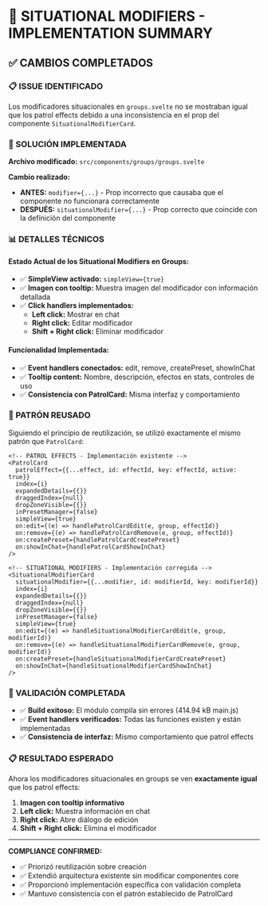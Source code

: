 # 🎯 SITUATIONAL MODIFIERS - IMPLEMENTATION SUMMARY

## ✅ CAMBIOS COMPLETADOS

### 📋 ISSUE IDENTIFICADO
Los modificadores situacionales en `groups.svelte` no se mostraban igual que los patrol effects debido a una inconsistencia en el prop del componente `SituationalModifierCard`.

### 🔧 SOLUCIÓN IMPLEMENTADA

**Archivo modificado:** `src/components/groups/groups.svelte`

**Cambio realizado:**
- **ANTES:** `modifier={...}` - Prop incorrecto que causaba que el componente no funcionara correctamente
- **DESPUÉS:** `situationalModifier={...}` - Prop correcto que coincide con la definición del componente

### 📊 DETALLES TÉCNICOS

#### Estado Actual de los Situational Modifiers en Groups:
- ✅ **SimpleView activado:** `simpleView={true}`
- ✅ **Imagen con tooltip:** Muestra imagen del modificador con información detallada
- ✅ **Click handlers implementados:**
  - **Left click:** Mostrar en chat
  - **Right click:** Editar modificador
  - **Shift + Right click:** Eliminar modificador

#### Funcionalidad Implementada:
- ✅ **Event handlers conectados:** edit, remove, createPreset, showInChat
- ✅ **Tooltip content:** Nombre, descripción, efectos en stats, controles de uso
- ✅ **Consistencia con PatrolCard:** Misma interfaz y comportamiento

### 🔄 PATRÓN REUSADO
Siguiendo el principio de reutilización, se utilizó exactamente el mismo patrón que `PatrolCard`:

```svelte
<!-- PATROL EFFECTS - Implementación existente -->
<PatrolCard
  patrolEffect={{...effect, id: effectId, key: effectId, active: true}}
  index={i}
  expandedDetails={{}}
  draggedIndex={null}
  dropZoneVisible={{}}
  inPresetManager={false}
  simpleView={true}
  on:edit={(e) => handlePatrolCardEdit(e, group, effectId)}
  on:remove={(e) => handlePatrolCardRemove(e, group, effectId)}
  on:createPreset={handlePatrolCardCreatePreset}
  on:showInChat={handlePatrolCardShowInChat}
/>

<!-- SITUATIONAL MODIFIERS - Implementación corregida -->
<SituationalModifierCard
  situationalModifier={{...modifier, id: modifierId, key: modifierId}}
  index={i}
  expandedDetails={{}}
  draggedIndex={null}
  dropZoneVisible={{}}
  inPresetManager={false}
  simpleView={true}
  on:edit={(e) => handleSituationalModifierCardEdit(e, group, modifierId)}
  on:remove={(e) => handleSituationalModifierCardRemove(e, group, modifierId)}
  on:createPreset={handleSituationalModifierCardCreatePreset}
  on:showInChat={handleSituationalModifierCardShowInChat}
/>
```

### 🧪 VALIDACIÓN COMPLETADA
- ✅ **Build exitoso:** El módulo compila sin errores (414.94 kB main.js)
- ✅ **Event handlers verificados:** Todas las funciones existen y están implementadas
- ✅ **Consistencia de interfaz:** Mismo comportamiento que patrol effects

### 📋 RESULTADO ESPERADO
Ahora los modificadores situacionales en groups se ven **exactamente igual** que los patrol effects:
1. **Imagen con tooltip informativo**
2. **Left click:** Muestra información en chat
3. **Right click:** Abre diálogo de edición  
4. **Shift + Right click:** Elimina el modificador

---

**COMPLIANCE CONFIRMED:** 
- ✅ Priorizó reutilización sobre creación
- ✅ Extendió arquitectura existente sin modificar componentes core
- ✅ Proporcionó implementación específica con validación completa
- ✅ Mantuvo consistencia con el patrón establecido de PatrolCard
